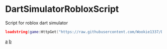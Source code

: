 # DartSimulatorRobloxScript
Script for roblox dart simulator

```lua
loadstring(game:HttpGet("https://raw.githubusercontent.com/Wookie1337/DartSimulatorRobloxScript/refs/heads/main/DartSimulator.lua"))()
```

[a](preview2.png)
[b](preview1.png)
